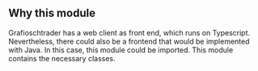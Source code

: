 ## Why this module
Grafioschtrader has a web client as front end, which runs on Typescript. Nevertheless, there could also be a frontend that would be implemented with Java. In this case, this module could be imported. This module contains the necessary classes.
